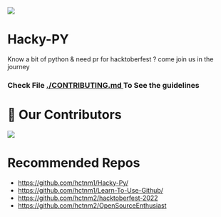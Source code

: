 ![](https://github.com/hctnm2/OpenSourceEnthusiast/raw/main/.assets/HFest2022.png)
# Hacky-PY
Know a bit of python &amp; need pr for hacktoberfest ? come join us in the journey 

### Check File <a href="./CONTRIBUTING.md">./CONTRIBUTING.md </a> To See the guidelines

# :handshake: Our Contributors
<a href="https://github.com/hctnm1/Hacky-Py/graphs/contributors">
  <img src="https://contrib.rocks/image?repo=hctnm1/Hacky-PY"/>
</a>

# Recommended Repos

- <https://github.com/hctnm1/Hacky-Py/>
- <https://github.com/hctnm1/Learn-To-Use-Github/>
- <https://github.com/hctnm2/hacktoberfest-2022>
- <https://github.com/hctnm2/OpenSourceEnthusiast>

